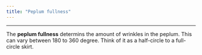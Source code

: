 ```yaml
---
title: "Peplum fullness"
---
```


***

The **peplum fullness** determins the amount of wrinkles in the peplum. This can
vary between 180 to 360 degree. Think of it as a half-circle to a full-circle skirt.





